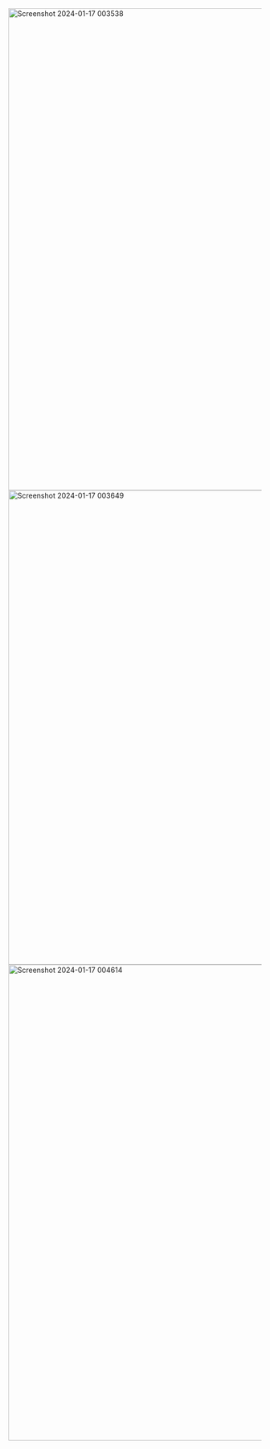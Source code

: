 <img width="959" alt="Screenshot 2024-01-17 003538" src="https://github.com/Balaji7077/Face_Clone_Application_Devlopment_Using_Django/assets/149072462/208c31f0-2064-4565-8c66-a06859a98cac">

<img width="944" alt="Screenshot 2024-01-17 003649" src="https://github.com/Balaji7077/Face_Clone_Application_Devlopment_Using_Django/assets/149072462/8e2c540d-1b03-4b2a-9fc3-411435de2650">

<img width="947" alt="Screenshot 2024-01-17 004614" src="https://github.com/Balaji7077/Face_Clone_Application_Devlopment_Using_Django/assets/149072462/2970bff6-8091-4c4d-8533-7dedf3ba65fc">

